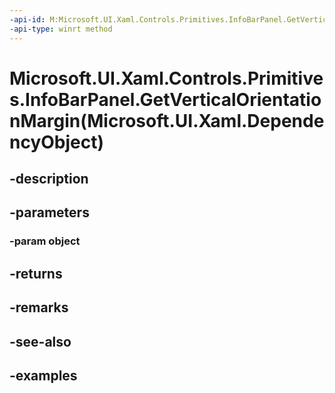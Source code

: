 ```yaml
---
-api-id: M:Microsoft.UI.Xaml.Controls.Primitives.InfoBarPanel.GetVerticalOrientationMargin(Microsoft.UI.Xaml.DependencyObject)
-api-type: winrt method
---
```


# Microsoft.UI.Xaml.Controls.Primitives.InfoBarPanel.GetVerticalOrientationMargin(Microsoft.UI.Xaml.DependencyObject)

<!--
public static Microsoft.UI.Xaml.Thickness GetVerticalOrientationMargin (Microsoft.UI.Xaml.DependencyObject object);
-->


## -description

## -parameters

### -param object

## -returns

## -remarks

## -see-also

## -examples


